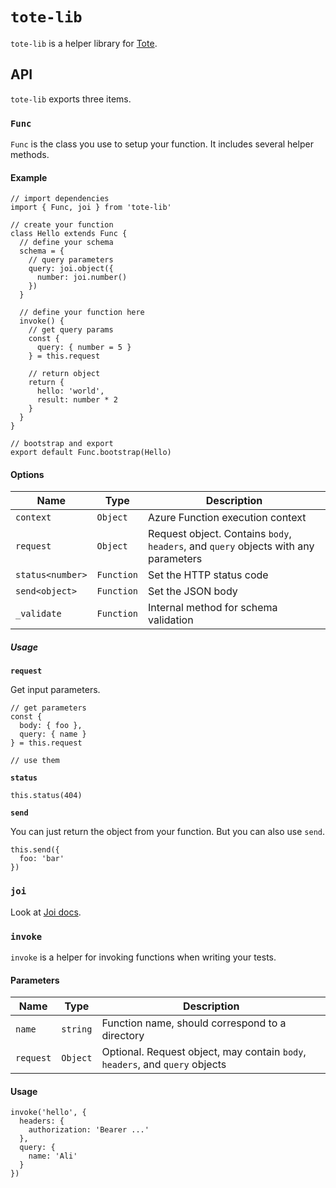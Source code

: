 # `tote-lib`

`tote-lib` is a helper library for [Tote](https://github.com/alizahid/tote).

## API

`tote-lib` exports three items.

### `Func`

`Func` is the class you use to setup your function. It includes several helper methods.

#### Example

```
// import dependencies
import { Func, joi } from 'tote-lib'

// create your function
class Hello extends Func {
  // define your schema
  schema = {
    // query parameters
    query: joi.object({
      number: joi.number()
    })
  }

  // define your function here
  invoke() {
    // get query params
    const {
      query: { number = 5 }
    } = this.request

    // return object
    return {
      hello: 'world',
      result: number * 2
    }
  }
}

// bootstrap and export
export default Func.bootstrap(Hello)
```

#### Options

| Name             | Type       | Description                                                                         |
| ---------------- | ---------- | ----------------------------------------------------------------------------------- |
| `context`        | `Object`   | Azure Function execution context                                                    |
| `request`        | `Object`   | Request object. Contains `body`, `headers`, and `query` objects with any parameters |
| `status<number>` | `Function` | Set the HTTP status code                                                            |
| `send<object>`   | `Function` | Set the JSON body                                                                   |
| `_validate`      | `Function` | Internal method for schema validation                                               |

##### Usage

**`request`**

Get input parameters.

```
// get parameters
const {
  body: { foo },
  query: { name }
} = this.request

// use them
```

**`status`**

```
this.status(404)
```

**`send`**

You can just return the object from your function. But you can also use `send`.

```
this.send({
  foo: 'bar'
})
```

### `joi`

Look at [Joi docs](https://github.com/hapijs/joi).

### `invoke`

`invoke` is a helper for invoking functions when writing your tests.

#### Parameters

| Name      | Type     | Description                                                                  |
| --------- | -------- | ---------------------------------------------------------------------------- |
| `name`    | `string` | Function name, should correspond to a directory                              |
| `request` | `Object` | Optional. Request object, may contain `body`, `headers`, and `query` objects |

#### Usage

```
invoke('hello', {
  headers: {
    authorization: 'Bearer ...'
  },
  query: {
    name: 'Ali'
  }
})
```
